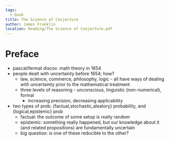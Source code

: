 ```yaml
---
tags:
  - book
title: The Science of Conjecture
author: James Franklin
location: Reading/The Science of Conjecture.pdf
---
```

# Preface
- pascal/fermat discov. math theory in 1654
- people dealt with uncertainty before 1654; how?
	- law, science, commerce, philosophy, logic - all have ways of dealing with uncertainty prior to the mathematical treatment
	- three levels of reasoning - unconscious, linguistic (non-numerical), formal
		- increasing precision, decreasing applicability
- two types of prob: {factual,stochastic,aleatory} probability, and {logical,epistemic} prob
	- factual: the outcome of some setup is really random
	- epistemic: something really happened, but our knowledge about it (and related propositions) are fundamentally uncertain
	- big question: is one of these reducible to the other?